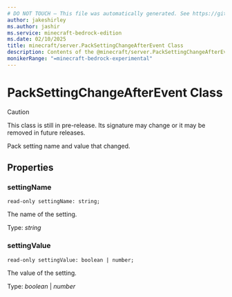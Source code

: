 ```yaml
---
# DO NOT TOUCH — This file was automatically generated. See https://github.com/mojang/minecraftapidocsgenerator to modify descriptions, examples, etc.
author: jakeshirley
ms.author: jashir
ms.service: minecraft-bedrock-edition
ms.date: 02/10/2025
title: minecraft/server.PackSettingChangeAfterEvent Class
description: Contents of the @minecraft/server.PackSettingChangeAfterEvent class.
monikerRange: "=minecraft-bedrock-experimental"
---
```

# PackSettingChangeAfterEvent Class

> [!CAUTION]
> This class is still in pre-release.  Its signature may change or it may be removed in future releases.

Pack setting name and value that changed.

## Properties

### **settingName**
`read-only settingName: string;`

The name of the setting.

Type: *string*

### **settingValue**
`read-only settingValue: boolean | number;`

The value of the setting.

Type: *boolean* | *number*
